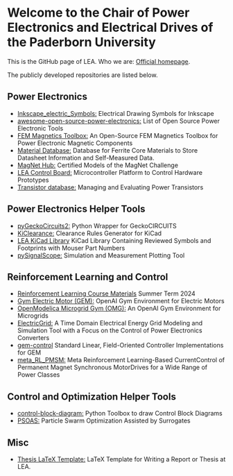 # Welcome to the Chair of Power Electronics and Electrical Drives of the Paderborn University
This is the GitHub page of LEA. Who we are: [Official homepage](https://ei.uni-paderborn.de/lea/).

The publicly developed repositories are listed below. 

## Power Electronics
 * [Inkscape_electric_Symbols:](https://github.com/upb-lea/Inkscape_electric_Symbols) Electrical Drawing Symbols for Inkscape
 * [awesome-open-source-power-electronics:](https://github.com/upb-lea/awesome-open-source-power-electronics) List of Open Source Power Electronic Tools
 * [FEM Magnetics Toolbox:](https://github.com/upb-lea/FEM_Magnetics_Toolbox) An Open-Source FEM Magnetics Toolbox for Power Electronic Magnetic Components
 * [Material Database:](https://github.com/upb-lea/materialdatabase) Database for Ferrite Core Materials to Store Datasheet Information and Self-Measured Data.
 * [MagNet Hub:](https://github.com/upb-lea/mag-net-hub) Certified Models of the MagNet Challenge
 * [LEA Control Board:](https://github.com/upb-lea/LCB-CCB-01_LEA_Control_Board) Microcontroller Platform to Control Hardware Prototypes
 * [Transistor database:](https://github.com/upb-lea/transistordatabase) Managing and Evaluating Power Transistors

## Power Electronics Helper Tools
 * [pyGeckoCircuits2:](https://github.com/upb-lea/pygeckocircuits2) Python Wrapper for GeckoCIRCUITS
 * [KiClearance:](https://github.com/upb-lea/KiClearance) Clearance Rules Generator for KiCad
 * [LEA KiCad Library](https://github.com/upb-lea/LEA_KiCad_Library) KiCad Library Containing Reviewed Symbols and Footprints with Mouser Part Numbers 
 * [pySignalScope:](https://github.com/upb-lea/pySignalScope) Simulation and Measurement Plotting Tool


## Reinforcement Learning and Control
 * [Reinforcement Learning Course Materials](https://github.com/upb-lea/reinforcement_learning_course_materials) Summer Term 2024
 * [Gym Electric Motor (GEM):](https://github.com/upb-lea/gym-electric-motor) OpenAI Gym Environment for Electric Motors
 * [OpenModelica Microgrid Gym (OMG):](https://github.com/upb-lea/openmodelica-microgrid-gym) An OpenAI Gym Environment for Microgrids
 * [ElectricGrid:](https://github.com/upb-lea/ElectricGrid.jl) A Time Domain Electrical Energy Grid Modeling and Simulation Tool with a Focus on the Control of Power Electronics Converters
 * [gem-control](https://github.com/upb-lea/gem-control) Standard Linear, Field-Oriented Controller Implementations for GEM
 * [meta_RL_PMSM:](https://github.com/upb-lea/meta_RL_PMSM) Meta Reinforcement Learning-Based CurrentControl of Permanent Magnet Synchronous MotorDrives for a Wide Range of Power Classes

## Control and Optimization Helper Tools
 * [control-block-diagram:](https://github.com/upb-lea/control-block-diagram) Python Toolbox to draw Control Block Diagrams
 * [PSOAS:](https://github.com/upb-lea/PSOAS) Particle Swarm Optimization Assisted by Surrogates

## Misc
 * [Thesis LaTeX Template:](https://github.com/upb-lea/thesis_latex_template) LaTeX Template for Writing a Report or Thesis at LEA.
